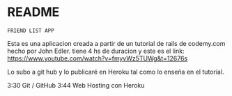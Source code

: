 # README


	FRIEND LIST APP

Esta es una aplicacion creada a partir de un tutorial de rails de codemy.com hecho por John Edler.
tiene 4 hs de duracion y este es el link:
https://www.youtube.com/watch?v=fmyvWz5TUWg&t=12676s

Lo subo a git hub y lo publicaré en Heroku tal como lo enseña en el tutorial.

3:30 Git / GitHub
3:44 Web Hosting con Heroku


